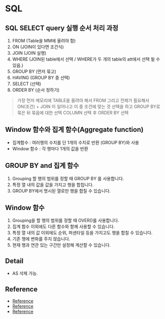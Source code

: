 # SQL

## SQL SELECT query 실행 순서 처리 과정
1. FROM (Table을 MM에 올려야 함)
2. ON (JOIN이 있다면 조건식)
3. JOIN (JOIN 실행)
4. WHERE (JOIN된 table에서 선택 / WHERE가 두 개의 table의 att에서 선택 될 수 있음.)
5. GROUP BY (먼저 묶고)
6. HAVING (GROUP BY 중 선택)
7. SELECT (선택)
8. ORDER BY (순서 정하기)

> 가장 먼저 메모리에 TABLE을 올려야 해서 FROM 그리고 전체가 필요해서 ON(조건) + JOIN 이 일어나고
> 이 중 조건에 맞는 것 선택을 하고 GROUP BY로 묶은 뒤 묶음에 대한 선택 COLUMN 선택 후 ORDER BY 선택

## Window 함수와 집계 함수(Aggregate function)
- 집계함수 : 여러행의 수치를 단 1개의 수치로 반환 (GROUP BY)와 사용
- Window 함수 : 각 행마다 1개의 값을 반환

## GROUP BY and 집계 함수
1. Grouping 할 행의 범위를 정할 때 GROUP BY 를 사용합니다.
2. 특정 열 내의 값을 값을 가지고 행을 합칩니다.
3. GROUP BY에서 명시된 열로만 행을 합칠 수 있습니다.

## Window 함수
1. Grouping을 할 행의 범위를 정할 때 OVER()를 사용합니다.
2. 집계 함수 이외에도 다른 함수와 함께 사용할 수 있습니다.
3. 특정 열 내의 값 이외에도 순위, 퍼센타일 등을 가지고도 행을 합칠 수 있습니다.
4. 기존 행에 변화를 주지 않습니다.
5. 현재 행과 연관 있는 구간만 설정해 계산할 수 있습니다.

## Detail
- AS 삭제 가능.

## Reference
- [Reference](https://myjamong.tistory.com/172)
- [Reference](https://kimsyoung.tistory.com/entry/SQL-%EB%82%B4-%EC%A7%91%EA%B3%84-%ED%95%A8%EC%88%98-vs-%EC%9C%88%EB%8F%84%EC%9A%B0-%ED%95%A8%EC%88%98-%EC%9C%A0%EC%82%AC%EC%A0%90%EA%B3%BC-%EC%B0%A8%EC%9D%B4%EC%A0%90)
- [Reference](https://mizykk.tistory.com/121#:~:text=%EC%9C%88%EB%8F%84%EC%9A%B0%ED%95%A8%EC%88%98%EB%8A%94%20Group%20By,%EA%B0%92%EC%9D%84%20%EC%B6%94%EA%B0%80%ED%95%98%EC%97%AC%20%EB%82%98%ED%83%80%EB%82%B8%EB%8B%A4.&text=%EC%A7%91%EA%B3%84%EB%90%9C%20%EA%B0%92%EB%A7%8C%20%EB%82%98%ED%83%80%EB%82%9C%EB%8B%A4.&text=%EA%B8%B0%EC%A1%B4%20%EB%8D%B0%EC%9D%B4%ED%84%B0%EC%97%90%20%EC%A7%91%EA%B3%84%EB%90%9C%20%EA%B0%92%EC%9D%B4%20%EC%B6%94%EA%B0%80%EB%90%98%EC%96%B4%20%EB%82%98%ED%83%80%EB%82%9C%EB%8B%A4.)